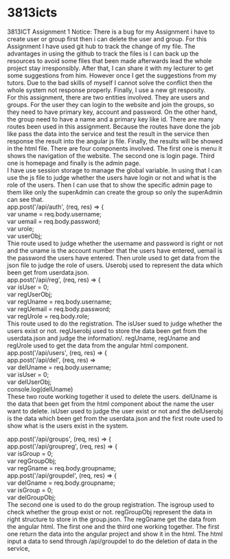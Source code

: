 # 3813icts
3813ICT Assignment 1
Notice: There is a bug for my Assignment i have to create user or group first then i can delete the user and group.
For this Assignment I have used git hub to track the change of my file. The advantages in using the github to track the files is I can back up the resources to avoid some files that been made afterwards lead the whole project stay irresponsibly. After that, I can share it with my lecturer to get some suggestions from him. However once I get the suggestions from my tutors. Due to the bad skills of myself I cannot solve the conflict then the whole system not response properly. Finally, I use a new git resposity.<br>
For this assignment, there are two entities involved. They are users and groups. For the user they can login to the website and join the groups, so they need to have primary key, account and password. On the other hand, the group need to have a name and a primary key like id. There are many routes been used in this assignment. Because the routes have done the job like pass the data into the service and test the result in the service then response the result into the angular js file. Finally, the results will be showed in the html file. There are four components involved. The first one is menu it shows the navigation of the website. The second one is login page. Third one is homepage and finally is the admin page. <br>
I have use session storage to manage the global variable. In using that I can use the js file to judge whether the users have login or not and what is the role of the users. Then I can use that to show the specific admin page to them like only the superAdmin can create the group so only the superAdmin can see that.<br>
app.post('/api/auth', (req, res) => {<br>
        var uname = req.body.username;<br>
        var uemail = req.body.password;<br>
        var urole;<br>
        var userObj;<br>
Thie route used to judge whether the username and password is right or not and the uname is the account number that the users have entered, uemail is the password the users have entered. Then urole used to get data from the json file to judge the role of users. Userobj used to represent the data which been get from userdata.json.<br>
app.post('/api/reg', (req, res) => {<br>
    var isUser = 0;<br>
    var regUserObj;<br>
    var regUname = req.body.username;<br>
    var regUemail = req.body.password;<br>
    var regUrole = req.body.role;<br>
This route used to do the registration. The isUser sued to judge whether the users exist or not. regUserobj used to store the data been get from the userdata.json and judge the information/. regUname, regUname and regUrole used to get the data from the angular html component.<br>
app.post('/api/users', (req, res) => {<br>
app.post('/api/del', (req, res) => <br>
    var delUname = req.body.username;<br>
    var isUser = 0;<br>
    var delUserObj;<br>
    console.log(delUname)<br>
These two route working together it used to delete the users. delUname is the data that been get from the html component about the name the user want to delete. isUser used to judge the user exist or not and the delUserobj is the data which been get from the userdata.json and the first route used to show what is the users exist in the system.

app.post('/api/groups', (req, res) => {<br>
app.post('/api/groupreg', (req, res) => {<br>
    var isGroup = 0;<br>
    var regGroupObj;<br>
    var regGname = req.body.groupname;<br>
app.post('/api/groupdel', (req, res) => {<br>
    var delGname = req.body.groupname;<br>
    var isGroup = 0;<br>
    var delGroupObj;<br>
The second one is used to do the group registration. The isgroup used to check whether the group exist or not. regGroupObj represent the data in right structure to store in the group.json. The regGname get the data from the angular html.
The first one and the third one working together. The first one return the data into the angular project and show it in the html. The html input a data to send through /api/groupdel to do the deletion of data in the service,


